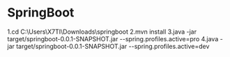 # SpringBoot
1.cd C:\Users\X7TI\Downloads\springboot
2.mvn install
3.java -jar target/springboot-0.0.1-SNAPSHOT.jar --spring.profiles.active=pro
4.java -jar target/springboot-0.0.1-SNAPSHOT.jar --spring.profiles.active=dev
